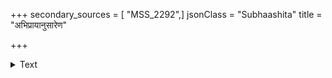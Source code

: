 +++
secondary_sources = [ "MSS_2292",]
jsonClass = "Subhaashita"
title = "अभिप्रायानुसारेण"

+++

<details><summary>Text</summary>

अभिप्रायानुसारेण प्रकटीकुरुते प्रियम्।  
अहो महाप्रभावानां भूपतीनां वसुंधरा॥
</details>
